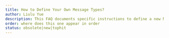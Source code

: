 ```yaml
---
title: How to Define Your Own Message Types?
author: Liulu Yue
description: This FAQ documents specific instructions to define a new Message, as well as solutions to some issues you might encounter in your message defining process.
order: where does this one appear in order
status: obsolete|new|tophit
---
```

